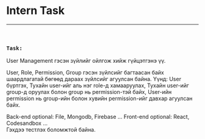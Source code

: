 # Intern Task



---
</br>

 ### `Task:`
User Management гэсэн зүйлийг ойлгож хийж гүйцэтгэнэ үү. 

User, Role, Permission, Group гэсэн зүйлсийг багтаасан байх шаардлагатай бөгөөд дараах зүйлсийг агуулсан байна. Үүнд: 
User бүртгэх,
Тухайн user-ийг аль нэг role-д хамааруулах, 
Тухайн user-ийг group-д оруулах болон group нь permission-тэй байх,
User-ийн permission нь group-ийн болон хувийн permission-ийг давхар агуулсан байх.

Back-end optional: File, Mongodb, Firebase …
Front-end optional: React, Codesandbox …  
Гэхдээ тестлэх боломжтой байна.


